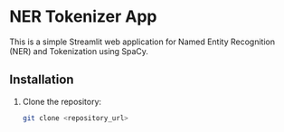 # NER Tokenizer App

This is a simple Streamlit web application for Named Entity Recognition (NER) and Tokenization using SpaCy.

## Installation

1. Clone the repository:

   ```bash
   git clone <repository_url>

